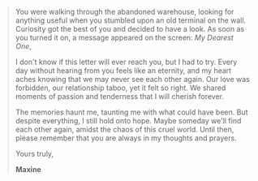 > You were walking through the abandoned warehouse, looking for anything useful when you stumbled upon an old terminal on the wall. Curiosity got the best of you and decided to have a look. As soon as you turned it on, a message appeared on the screen:
> *My Dearest One*,
>
> I don't know if this letter will ever reach you, but I had to try. Every day without hearing from you feels like an eternity, and my heart aches knowing that we may never see each other again. Our love was forbidden, our relationship taboo, yet it felt so right. We shared moments of passion and tenderness that I will cherish forever.
>
> The memories haunt me, taunting me with what could have been. But despite everything, I still hold onto hope. Maybe someday we'll find each other again, amidst the chaos of this cruel world. Until then, please remember that you are always in my thoughts and prayers.
>
> Yours truly,
>
> **Maxine**
